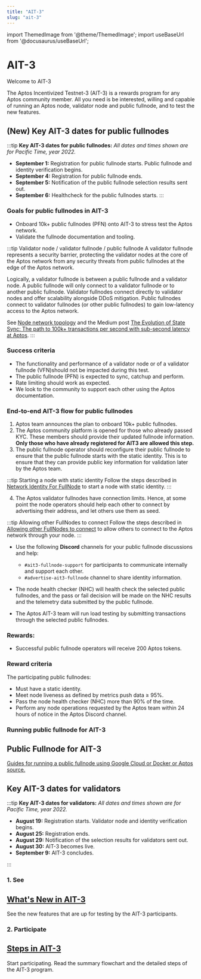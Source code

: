 ```yaml
---
title: "AIT-3"
slug: "ait-3"
---
```


import ThemedImage from '@theme/ThemedImage';
import useBaseUrl from '@docusaurus/useBaseUrl';

# AIT-3

<p class="card-section-h2">Welcome to AIT-3</p>

The Aptos Incentivized Testnet-3 (AIT-3) is a rewards program for any Aptos community member. All you need is be interested, willing and capable of running an Aptos node, validator node and public fullnode, and to test the new features.

## (New) Key AIT-3 dates for public fullnodes

:::tip **Key AIT-3 dates for public fullnodes:**
_All dates and times shown are for Pacific Time, year 2022._

- **September 1:** Registration for public fullnode starts. Public fullnode and identity verification begins.
- **September 4:** Registration for public fullnode ends.
- **September 5:** Notification of the public fullnode selection results sent out.
- **September 6:** Healthcheck for the public fullnodes starts.
:::

### Goals for public fullnodes in AIT-3

- Onboard 10k+ public fullnodes (PFN) onto AIT-3 to stress test the Aptos network.
- Validate the fullnode documentation and tooling.

:::tip Validator node / validator fullnode / public fullnode
A validator fullnode represents a security barrier, protecting the validator nodes at the core of the Aptos network from any security threats from public fullnodes at the edge of the Aptos network. 

Logically, a validator fullnode is between a public fullnode and a validator node. A public fullnode will only connect to a validator fullnode or to another public fullnode. Validator fullnodes connect directly to validator nodes and offer scalability alongside DDoS mitigation. Public fullnodes connect to validator fullnodes (or other public fullnodes) to gain low-latency access to the Aptos network. 

See [Node network topology](/concepts/basics-node-networks-sync.md) and the Medium post [The Evolution of State Sync: The path to 100k+ transactions per second with sub-second latency at Aptos](https://medium.com/aptoslabs/the-evolution-of-state-sync-the-path-to-100k-transactions-per-second-with-sub-second-latency-at-52e25a2c6f10).
:::

### Success criteria

- The functionality and performance of a validator node or of a validator fullnode (VFN)should not be impacted during this test.
- The public fullnode (PFN) is expected to sync, catchup and perform.
- Rate limiting should work as expected.
- We look to the community to support each other using the Aptos documentation.

### End-to-end AIT-3 flow for public fullnodes

1. Aptos team announces the plan to onboard 10k+ public fullnodes.
2. The Aptos community platform is opened for those who already passed KYC. These members should provide their updated fullnode information. **Only those who have already registered for AIT3 are allowed this step.**
3. The public fullnode operator should reconfigure their public fullnode to ensure that the public fullnode starts with the static identity. This is to ensure that they can provide public key information for validation later by the Aptos team.

  :::tip Starting a node with static identity
  Follow the steps described in [Network Identity For FullNode](/nodes/full-node/network-identity-fullnode) to start a node with static identity.
  :::

4. The Aptos validator fullnodes have connection limits. Hence, at some point the node operators should help each other to connect by advertising their address, and let others use them as seed. 

  :::tip Allowing other FullNodes to connect
  Follow the steps described in [Allowing other FullNodes to connect](/nodes/full-node/network-identity-fullnode/#allowing-other-fullnodes-to-connect) to allow others to connect to the Aptos network through your node.
  :::

- Use the following **Discord** channels for your public fullnode discussions and help:
    - `#ait3-fullnode-support` for participants to communicate internally and support each other.
    - `#advertise-ait3-fullnode` channel to share identity information.

- The node health checker (NHC) will health check the selected public fullnodes, and the pass or fail decision will be made on the NHC results and the telemetry data submitted by the public fullnode. 
- The Aptos AIT-3 team will run load testing by submitting transactions through the selected public fullnodes.

### Rewards:

- Successful public fullnode operators will receive 200 Aptos tokens.

### Reward criteria

The participating public fullnodes:

- Must have a static identity.
- Meet node liveness as defined by metrics push data ≥ 95%.
- Pass the node health checker (NHC) more than 90% of the time.
- Perform any node operations requested by the Aptos team within 24 hours of notice in the Aptos Discord channel.

### Running public fullnode for AIT-3

<div class="docs-card-container">
<div class="row row-cols-1 row-cols-md-1 g-4">

   <div class="col">
    <div class="card h-100" >
    <div class="card-body d-flex flex-column" >
    <h2 class="card-title">Public Fullnode for AIT-3</h2>
    <p class="card-text"><a href="/nodes/full-node/fullnode-for-devnet" class="card-link">Guides for running a public fullnode using Google Cloud or Docker or Aptos source.</a></p>
</div>
</div>
</div>
  
</div>
</div>

## Key AIT-3 dates for validators

:::tip **Key AIT-3 dates for validators:**
_All dates and times shown are for Pacific Time, year 2022._

- **August 19:** Registration starts. Validator node and identity verification begins.
- **August 25:** Registration ends.
- **August 29:** Notification of the selection results for validators sent out.
- **August 30:** AIT-3 becomes live.
- **September 9:** AIT-3 concludes.

:::

<div class="docs-card-container">
<div class="row row-cols-1 row-cols-md-2 g-4">
  <div class="col">
    <div class="card h-100">
    <h3 class="card-header">1. See</h3>
      <div class="card-body d-flex flex-column">
        <a href="/nodes/ait/whats-new-in-ait3" class="card-title card-link"> <h2>What's New in AIT-3</h2></a>
        <p class="card-text">See the new features that are up for testing by the AIT-3 participants. </p>
      </div>
    </div>
  </div>
  <div class="col" >
    <div class="card h-100">
     <h3 class="card-header">2. Participate</h3>
      <div class="card-body d-flex flex-column">
      <a href="/nodes/ait/steps-in-ait3" class="card-title card-link stretched-link"> <h2>Steps in AIT-3</h2></a>
        <p class="card-text">Start participating. Read the summary flowchart and the detailed steps of the AIT-3 program.</p>     
      </div>
    </div>
  </div>  
</div>
</div>


